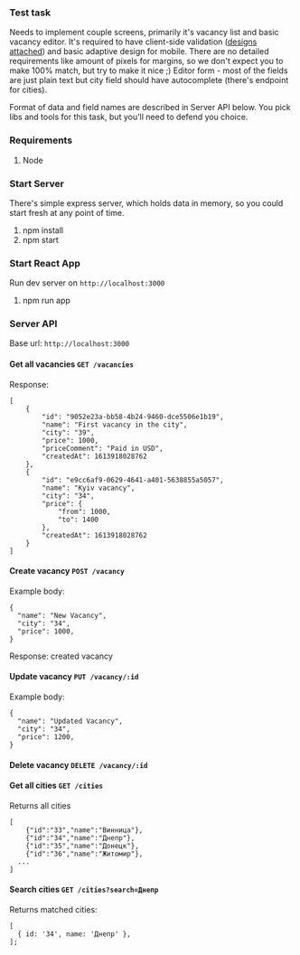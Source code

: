 ### Test task
Needs to implement couple screens, primarily it's vacancy list and basic vacancy editor.
It's required to have client-side validation ([designs attached](https://www.figma.com/file/niNe49pH6z3TzlXGsnTKd7/)) and basic adaptive design for mobile.
There are no detailed requirements like amount of pixels for margins, so we don't expect you to make 100% match, but try to make it nice ;)
Editor form - most of the fields are just plain text but city field should have autocomplete (there's endpoint for cities).

Format of data and field names are described in Server API below.
You pick libs and tools for this task, but you'll need to defend you choice.

### Requirements
1. Node

### Start Server
There's simple express server, which holds data in memory, so you could start fresh at any point of time.

1. npm install
2. npm start

### Start React App
Run dev server on `http://localhost:3000`

1. npm run app

### Server API
Base url: `http://localhost:3000`

#### Get all vacancies `GET /vacancies`

Response:
```
[
    {
        "id": "9052e23a-bb58-4b24-9460-dce5506e1b19",
        "name": "First vacancy in the city",
        "city": "39",
        "price": 1000,
        "priceComment": "Paid in USD",
        "createdAt": 1613918028762
    },
    {
        "id": "e9cc6af9-0629-4641-a401-5638855a5057",
        "name": "Kyiv vacancy",
        "city": "34",
        "price": {
            "from": 1000,
            "to": 1400
        },
        "createdAt": 1613918028762
    }
]
```


#### Create vacancy `POST /vacancy`

Example body:
```
{
  "name": "New Vacancy",
  "city": "34",
  "price": 1000,
}
```

Response: created vacancy

#### Update vacancy `PUT /vacancy/:id`

Example body:
```
{
  "name": "Updated Vacancy",
  "city": "34",
  "price": 1200,
}
```

#### Delete vacancy `DELETE /vacancy/:id`

#### Get all cities `GET /cities`

Returns all cities
```
[
	{"id":"33","name":"Винница"},
	{"id":"34","name":"Днепр"},
	{"id":"35","name":"Донецк"},
	{"id":"36","name":"Житомир"},
  ...
]
```

#### Search cities `GET /cities?search=Днепр`

Returns matched cities:
```
[
  { id: '34', name: 'Днепр' },
];
```